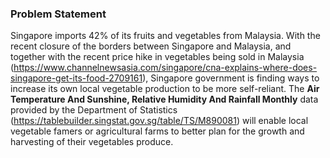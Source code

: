 ### Problem Statement
Singapore imports 42% of its fruits and vegetables from Malaysia. With the recent closure of the borders between Singapore and Malaysia, and together with the recent price hike in vegetables being sold in Malaysia (https://www.channelnewsasia.com/singapore/cna-explains-where-does-singapore-get-its-food-2709161), Singapore government is finding ways to increase its own local vegetable production to be more self-reliant.
The **Air Temperature And Sunshine, Relative Humidity And Rainfall Monthly** data provided by the Department of Statistics (https://tablebuilder.singstat.gov.sg/table/TS/M890081) will enable local vegetable famers or agricultural farms to better plan for the growth and harvesting of their vegetables produce.

### 
